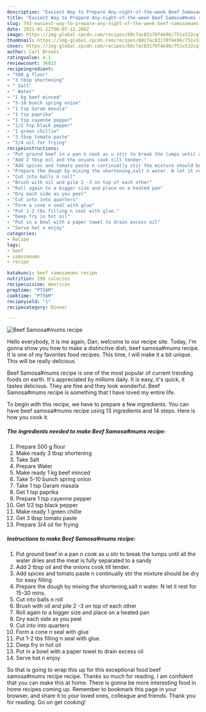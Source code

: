 ```yaml
---
description: "Easiest Way to Prepare Any-night-of-the-week Beef Samosa#mums recipe"
title: "Easiest Way to Prepare Any-night-of-the-week Beef Samosa#mums recipe"
slug: 743-easiest-way-to-prepare-any-night-of-the-week-beef-samosamums-recipe
date: 2021-01-22T00:07:12.208Z
image: https://img-global.cpcdn.com/recipes/60c7ac83170f4e96/751x532cq70/beef-samosamums-recipe-recipe-main-photo.jpg
thumbnail: https://img-global.cpcdn.com/recipes/60c7ac83170f4e96/751x532cq70/beef-samosamums-recipe-recipe-main-photo.jpg
cover: https://img-global.cpcdn.com/recipes/60c7ac83170f4e96/751x532cq70/beef-samosamums-recipe-recipe-main-photo.jpg
author: Carl Brooks
ratingvalue: 4.1
reviewcount: 36815
recipeingredient:
- "500 g flour"
- "3 tbsp shortening"
- " Salt"
- " Water"
- "1 kg beef minced"
- "5-10 bunch spring onion"
- "1 tsp Garam masala"
- "1 tsp paprika"
- "1 tsp cayenne pepper"
- "1/2 tsp black pepper"
- "1 green chillie"
- "3 tbsp tomato paste"
- "3/4 oil for frying"
recipeinstructions:
- "Put ground beef in a pan n cook as u stir to break the lumps until all the water dries and the meat is fully separated to a sandy"
- "Add 2 tbsp oil and the onions cook till tender."
- "Add spices and tomato paste n continually stir the mixture should be dry for easy filling"
- "Prepare the dough by mixing the shortening,salt n water. N let it rest for 15-30 mins."
- "Cut into balls n roll"
- "Brush with oil and pile 2 -3 on top of each other"
- "Roll again to a bigger size and place on a heated pan"
- "Dry each side as you peel"
- "Cut into into quarters"
- "Form a cone n seal with glue"
- "Put 1-2 tbs filling n seal with glue."
- "Deep fry in hot oil"
- "Put in a bowl with a paper towel to drain excess oil"
- "Serve hot n enjoy"
categories:
- Recipe
tags:
- beef
- samosamums
- recipe

katakunci: beef samosamums recipe 
nutrition: 299 calories
recipecuisine: American
preptime: "PT16M"
cooktime: "PT56M"
recipeyield: "1"
recipecategory: Dinner

---
```



![Beef Samosa#mums recipe](https://img-global.cpcdn.com/recipes/60c7ac83170f4e96/751x532cq70/beef-samosamums-recipe-recipe-main-photo.jpg)

Hello everybody, it is me again, Dan, welcome to our recipe site. Today, I'm gonna show you how to make a distinctive dish, beef samosa#mums recipe. It is one of my favorites food recipes. This time, I will make it a bit unique. This will be really delicious.

Beef Samosa#mums recipe is one of the most popular of current trending foods on earth. It's appreciated by millions daily. It is easy, it's quick, it tastes delicious. They are fine and they look wonderful. Beef Samosa#mums recipe is something that I have loved my entire life.




To begin with this recipe, we have to prepare a few ingredients. You can have beef samosa#mums recipe using 13 ingredients and 14 steps. Here is how you cook it.

<!--inarticleads1-->

##### The ingredients needed to make Beef Samosa#mums recipe:

1. Prepare 500 g flour
1. Make ready 3 tbsp shortening
1. Take  Salt
1. Prepare  Water
1. Make ready 1 kg beef minced
1. Take 5-10 bunch spring onion
1. Take 1 tsp Garam masala
1. Get 1 tsp paprika
1. Prepare 1 tsp cayenne pepper
1. Get 1/2 tsp black pepper
1. Make ready 1 green chillie
1. Get 3 tbsp tomato paste
1. Prepare 3/4 oil for frying




<!--inarticleads2-->

##### Instructions to make Beef Samosa#mums recipe:

1. Put ground beef in a pan n cook as u stir to break the lumps until all the water dries and the meat is fully separated to a sandy
1. Add 2 tbsp oil and the onions cook till tender.
1. Add spices and tomato paste n continually stir the mixture should be dry for easy filling
1. Prepare the dough by mixing the shortening,salt n water. N let it rest for 15-30 mins.
1. Cut into balls n roll
1. Brush with oil and pile 2 -3 on top of each other
1. Roll again to a bigger size and place on a heated pan
1. Dry each side as you peel
1. Cut into into quarters
1. Form a cone n seal with glue
1. Put 1-2 tbs filling n seal with glue.
1. Deep fry in hot oil
1. Put in a bowl with a paper towel to drain excess oil
1. Serve hot n enjoy




So that is going to wrap this up for this exceptional food beef samosa#mums recipe recipe. Thanks so much for reading. I am confident that you can make this at home. There is gonna be more interesting food in home recipes coming up. Remember to bookmark this page in your browser, and share it to your loved ones, colleague and friends. Thank you for reading. Go on get cooking!

